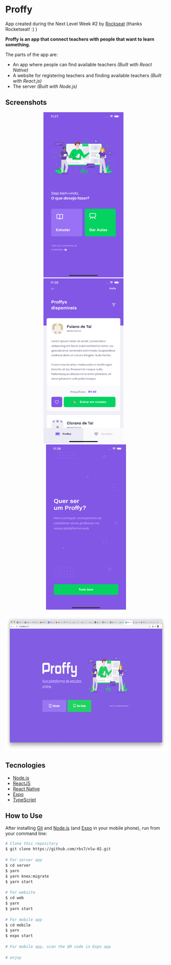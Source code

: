 # Proffy

App created during the Next Level Week #2 by [Rockseat](https://rocketseat.com.br/) (thanks Rocketseat! :) )

**Proffy is an app that connect teachers with people that want to learn something.**

The parts of the app are:
- An app where people can find available teachers *(Built with React Native)*
- A website for registering teachers and finding available teachers *(Built with React.js)*
- The server *(Built with Node.js)*

## Screenshots
<p align="center">
  <img width="250px" height="514px" alt="Proffy Home Screenshot" src="https://raw.githubusercontent.com/rbs7/nlw-02/master/screenshots/screenshot_expo_01.png"> &nbsp;&nbsp;&nbsp; <img width="250px" height="514px" alt="Proffy Search Screenshot" src="https://raw.githubusercontent.com/rbs7/nlw-02/master/screenshots/screenshot_expo_02.png"> &nbsp;&nbsp;&nbsp; <img width="250px" height="514px" alt="Proffy Other Screenshot" src="https://raw.githubusercontent.com/rbs7/nlw-02/master/screenshots/screenshot_expo_03.png">
</p>
<p align="center">
  <img width="750px" height="423px" alt="Proffy Web Screenshot" src="https://raw.githubusercontent.com/rbs7/nlw-02/master/screenshots/screenshot_web_01.png">
</p>

## Tecnologies
-  [Node.js](https://nodejs.org/)
-  [ReactJS](https://reactjs.org/)
-  [React Native](https://reactnative.dev/)
-  [Expo](https://expo.io/)
-  [TypeScript](https://www.typescriptlang.org/)

## How to Use
After installing [Git](https://git-scm.com) and [Node.js](https://nodejs.org/) (and [Expo](https://expo.io/) in your mobile phone), run from your command line:

```bash
# Clone this repository
$ git clone https://github.com/rbs7/nlw-02.git

# For server app
$ cd server
$ yarn
$ yarn knex:migrate
$ yarn start

# For website
$ cd web
$ yarn
$ yarn start

# For mobile app
$ cd mobile
$ yarn
$ expo start

# For mobile app, scan the QR code in Expo app

# enjoy
```
